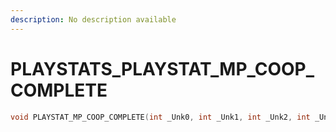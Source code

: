 ```yaml
---
description: No description available 
---
```


# PLAYSTATS\_PLAYSTAT_MP_COOP_COMPLETE

```cpp
void PLAYSTAT_MP_COOP_COMPLETE(int _Unk0, int _Unk1, int _Unk2, int _Unk3, int _Unk4, int _Unk5);
```